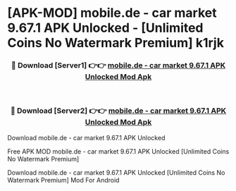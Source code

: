 # [APK-MOD] mobile.de - car market 9.67.1 APK Unlocked - [Unlimited Coins No Watermark Premium] k1rjk



<div align="center">
<h3>🔴 Download [Server1] 👉👉 <a href="https://momento.my/?title=mobile.de_-_car_market_9.67.1_APK_Unlocked">mobile.de - car market 9.67.1 APK Unlocked Mod Apk</a></h3><br>

<h3>🔴 Download [Server2] 👉👉 <a href="https://momento.my/?title=mobile.de_-_car_market_9.67.1_APK_Unlocked">mobile.de - car market 9.67.1 APK Unlocked Mod Apk</a></h3>
</div>



Download mobile.de - car market 9.67.1 APK Unlocked 

Free APK MOD mobile.de - car market 9.67.1 APK Unlocked [Unlimited Coins No Watermark Premium]

Download mobile.de - car market 9.67.1 APK Unlocked [Unlimited Coins No Watermark Premium] Mod For Android

